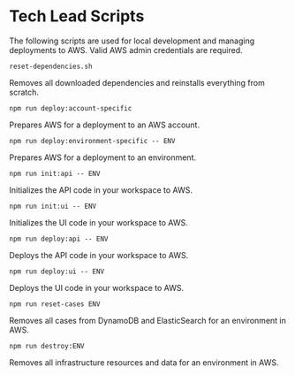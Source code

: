# Tech Lead Scripts

The following scripts are used for local development and managing deployments to AWS. Valid AWS admin credentials are required.

`reset-dependencies.sh`

Removes all downloaded dependencies and reinstalls everything from scratch.

`npm run deploy:account-specific`

Prepares AWS for a deployment to an AWS account.

`npm run deploy:environment-specific -- ENV`

Prepares AWS for a deployment to an environment.

`npm run init:api -- ENV`

Initializes the API code in your workspace to AWS.

`npm run init:ui -- ENV`

Initializes the UI code in your workspace to AWS.

`npm run deploy:api -- ENV`

Deploys the API code in your workspace to AWS.

`npm run deploy:ui -- ENV`

Deploys the UI code in your workspace to AWS.

`npm run reset-cases ENV`

Removes all cases from DynamoDB and ElasticSearch for an environment in AWS.

`npm run destroy:ENV`

Removes all infrastructure resources and data for an environment in AWS.
